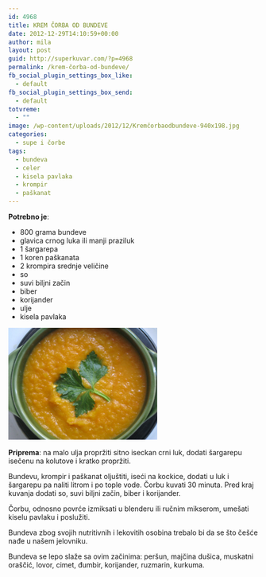 ```yaml
---
id: 4968
title: KREM ČORBA OD BUNDEVE
date: 2012-12-29T14:10:59+00:00
author: mila
layout: post
guid: http://superkuvar.com/?p=4968
permalink: /krem-čorba-od-bundeve/
fb_social_plugin_settings_box_like:
  - default
fb_social_plugin_settings_box_send:
  - default
totvreme:
  - ""
image: /wp-content/uploads/2012/12/Kremčorbaodbundeve-940x198.jpg
categories:
  - supe i čorbe
tags:
  - bundeva
  - celer
  - kisela pavlaka
  - krompir
  - paškanat
---
```

**Potrebno je**:

  * 800 grama bundeve
  * glavica crnog luka ili manji praziluk
  * 1 šargarepa
  * 1 koren paškanata
  * 2 krompira srednje veličine
  * so
  * suvi biljni začin
  * biber
  * korijander
  * ulje
  * kisela pavlaka

<img class="alignnone size-medium wp-image-4969" title="Kremčorbaodbundeve" src="/wp-content/uploads/2012/12/Kremčorbaodbundeve-1024x768.jpg" alt="" width="300" height="225" /> 

**Priprema**: na malo ulja propržiti sitno iseckan crni luk, dodati šargarepu isečenu na kolutove i kratko propržiti.

Bundevu, krompir i paškanat oljuštiti, iseći na kockice, dodati u luk i šargarepu pa naliti litrom i po tople vode. Čorbu kuvati 30 minuta. Pred kraj kuvanja dodati so, suvi biljni začin, biber i korijander.

Čorbu, odnosno povrće izmiksati u blenderu ili ručnim mikserom, umešati kiselu pavlaku i poslužiti.

Bundeva zbog svojih nutritivnih i lekovitih osobina trebalo bi da se što češće nađe u našem jelovniku.

Bundeva se lepo slaže sa ovim začinima: peršun, majčina dušica, muskatni oraščić, lovor, cimet, đumbir, korijander, ruzmarin, kurkuma.